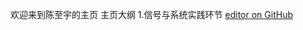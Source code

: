 欢迎来到陈至宇的主页
主页大纲
  1.信号与系统实践环节
[editor on GitHub](https://github.com/C2y19/C2y19.github.io/edit/main/README.md) 

